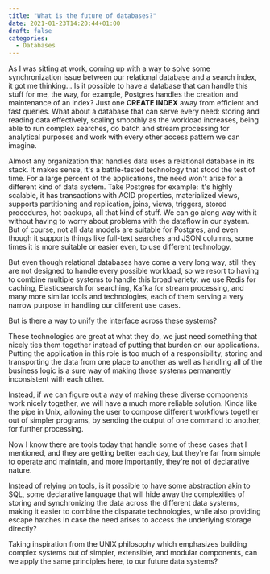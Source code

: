 ```yaml
---
title: "What is the future of databases?"
date: 2021-01-23T14:20:44+01:00
draft: false 
categories:
  - Databases
---
```


As I was sitting at work, coming up with a way to solve some synchronization issue between our relational database and a search index, it got me thinking... Is it possible to have a database that can handle this stuff for me, the way, for example, Postgres handles  the creation and maintenance of an index? Just one **CREATE INDEX** away from efficient and fast queries. What about a database that can serve every need: storing and reading data effectively, scaling smoothly as the workload increases, being able to run complex searches, do batch and stream processing for analytical purposes and work with every other access pattern we can imagine. 

Almost any organization that handles data uses a relational database in its stack. It makes sense, it's a battle-tested technology that stood the test of time. For a large percent of the applications, the need won't arise for a different kind of data system. Take Postgres for example: it's highly scalable, it has transactions with ACID properties, materialized views, supports partitioning and replication, joins, views, triggers, stored procedures, hot backups, all that kind of stuff. We can go
along way with it without having to worry about problems with the dataflow in our system. But of course, not all data models are suitable for Postgres, and even though it supports things like full-text searches and JSON columns, some times it is more suitable or easier even, to use different technology.

But even though relational databases have come a very long way, still they are not designed to handle every possible workload, so we resort to having to combine multiple systems to handle this broad variety: we use Redis for caching, Elasticsearch for searching, Kafka for stream processing, and many more similar tools and technologies, each of them serving a very narrow purpose in handling our different use cases.

But is there a way to unify the interface across these systems? 

These technologies are great at what they do, we just need something that nicely ties them together instead of putting that burden on our applications. Putting the application in this role is too much of a responsibility, storing and transporting the data from one place to another as well as handling all of the business logic is a sure way of making those systems permanently inconsistent with each other. 

Instead, if we can figure out a way of making these diverse components work nicely together, we will have a much more reliable solution. Kinda like the pipe in Unix, allowing the user to compose different workflows together out of simpler programs, by sending the output of one command to another, for further processing. 

Now I know there are tools today that handle some of these cases that I mentioned, and they are getting better each day, but they're far from simple to operate and maintain, and more importantly, they're not of declarative nature. 

Instead of relying on tools, is it possible to have some abstraction akin to SQL, some declarative language that will hide away the complexities of storing and synchronizing the data across the different data systems, making it easier to combine the disparate technologies, while also providing escape hatches in case the need arises to access the underlying storage directly?

Taking inspiration from the UNIX philosophy which emphasizes building complex systems out of simpler, extensible, and modular components, can we apply the same principles here, to our future data systems? 
